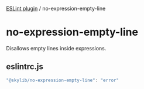 [ESLint plugin](index.md) / no-expression-empty-line

# no-expression-empty-line

Disallows empty lines inside expressions.

## eslintrc.js

```ts
"@skylib/no-expression-empty-line": "error"
```
